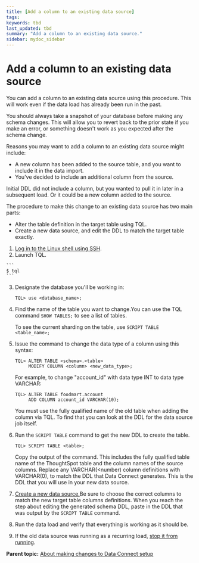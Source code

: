 ```yaml
---
title: [Add a column to an existing data source]
tags: 
keywords: tbd
last_updated: tbd
summary: "Add a column to an existing data source."
sidebar: mydoc_sidebar
---
```

# Add a column to an existing data source

You can add a column to an existing data source using this procedure. This will work even if the data load has already been run in the past.

You should always take a snapshot of your database before making any schema changes. This will allow you to revert back to the prior state if you make an error, or something doesn't work as you expected after the schema change.

Reasons you may want to add a column to an existing data source might include:

-   A new column has been added to the source table, and you want to include it in the data import.
-   You've decided to include an additional column from the source.

Initial DDL did not include a column, but you wanted to pull it in later in a subsequent load. Or it could be a new column added to the source.

The procedure to make this change to an existing data source has two main parts:

-   Alter the table definition in the target table using TQL.
-   Create a new data source, and edit the DDL to match the target table exactly.

1.   [Log in to the Linux shell using SSH](../../../admin/setup/login_console.html#).
2.   Launch TQL.

    ```
    $ tql
    ```

3.  Designate the database you'll be working in:

    ```
    TQL> use <database_name>;
    ```

4.  Find the name of the table you want to change.You can use the TQL command `SHOW TABLES;` to see a list of tables.

    To see the current sharding on the table, use `SCRIPT TABLE <table_name>;`

5. Issue the command to change the data type of a column using this syntax:

    ```
    TQL> ALTER TABLE <schema>.<table>
         MODIFY COLUMN <column> <new_data_type>;
    ```

    For example, to change "account_id" with data type INT to data type VARCHAR:

    ```
    TQL> ALTER TABLE foodmart.account
         ADD COLUMN account_id VARCHAR(10);
    ```

    You must use the fully qualified name of the old table when adding the column via TQL. To find that you can look at the DDL for the data source job itself.

6.  Run the `SCRIPT TABLE` command to get the new DDL to create the table.

    ```
    TQL> SCRIPT TABLE <table>;
    ```

    Copy the output of the command. This includes the fully qualified table name of the ThoughtSpot table and the column names of the source columns. Replace any VARCHAR\(<number\) column definitions with VARCHAR\(0\), to match the DDL that Data Connect generates. This is the DDL that you will use in your new data source.

7.  [Create a new data source.](../../../shared/conrefs/../../data_connect/data_connect/setup/adding_data_source.html#)Be sure to choose the correct columns to match the new target table columns definitions. When you reach the step about editing the generated schema DDL, paste in the DDL that was output by the `SCRIPT TABLE` command.
8.  Run the data load and verify that everything is working as it should be.
9. If the old data source was running as a recurring load, [stop it from running](../../../shared/conrefs/../../data_connect/data_connect/making_changes/stop_scheduled_job.html#).

**Parent topic:** [About making changes to Data Connect setup](../../../data_connect/data_connect/making_changes/about_changing_etl_jobs.html)
